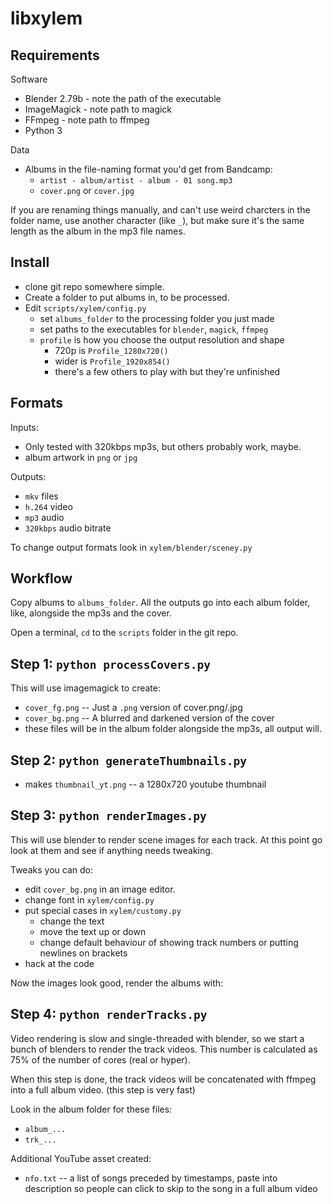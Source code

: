 libxylem
========

Requirements
------------

Software
* Blender 2.79b - note the path of the executable
* ImageMagick - note path to magick
* FFmpeg - note path to ffmpeg
* Python 3

Data
* Albums in the file-naming format you'd get from Bandcamp:
  * `artist - album/artist - album - 01 song.mp3`
  * `cover.png` or `cover.jpg`

If you are renaming things manually, and can't use weird charcters in the folder name, use another character (like `_`), but make sure it's the same length as the album in the mp3 file names.

Install
-------

* clone git repo somewhere simple.
* Create a folder to put albums in, to be processed.
* Edit `scripts/xylem/config.py`
  * set `albums_folder` to the processing folder you just made
  * set paths to the executables for `blender`, `magick`, `ffmpeg`
  * `profile` is how you choose the output resolution and shape
    * 720p is `Profile_1280x720()`
    * wider is `Profile_1920x854()`
    * there's a few others to play with but they're unfinished

Formats
-------
Inputs:
* Only tested with 320kbps mp3s, but others probably work, maybe.
* album artwork in `png` or `jpg`

Outputs: 
* `mkv` files
* `h.264` video
* `mp3` audio
* `320kbps` audio bitrate

To change output formats look in `xylem/blender/sceney.py`

Workflow
--------

Copy albums to `albums_folder`. All the outputs go into each album folder, like, alongside the mp3s and the cover.  

Open a terminal, `cd` to the `scripts` folder in the git repo.

Step 1: `python processCovers.py`
---------------------------------
This will use imagemagick to create:
  * `cover_fg.png` -- Just a `.png` version of cover.png/.jpg
  * `cover_bg.png` -- A blurred and darkened version of the cover
  * these files will be in the album folder alongside the mp3s, all output will.

Step 2: `python generateThumbnails.py`
-------------------------------------- 
* makes `thumbnail_yt.png` -- a 1280x720 youtube thumbnail

Step 3: `python renderImages.py`
--------------------------------

This will use blender to render scene images for each track. At this point go look at them and see if anything needs tweaking.

Tweaks you can do:
  * edit `cover_bg.png` in an image editor.
  * change font in `xylem/config.py`
  * put special cases in `xylem/customy.py`
    * change the text
    * move the text up or down
    * change default behaviour of showing track numbers or putting newlines on brackets
  * hack at the code

Now the images look good, render the albums with:

Step 4: `python renderTracks.py`
--------------------------------
Video rendering is slow and single-threaded with blender, so we start a bunch of blenders to render the track videos. This number is calculated as 75% of the number of cores (real or hyper).

When this step is done, the track videos will be concatenated with ffmpeg into a full album video. (this step is very fast)

Look in the album folder for these files:
* `album_...`
* `trk_...`

Additional YouTube asset created:
* `nfo.txt` -- a list of songs preceded by timestamps, paste into description so people can click to skip to the song in a full album video

